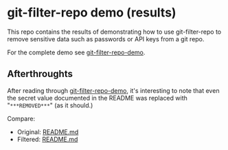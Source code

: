 # git-filter-repo demo (results)

This repo contains the results of demonstrating how to use git-filter-repo to remove sensitive data such as passwords or API keys from a git repo.

For the complete demo see [git-filter-repo-demo](https://github.com/mmercurio/git-filter-repo-demo).

## Afterthroughts
After reading through [git-filter-repo-demo](https://github.com/mmercurio/git-filter-repo-demo), it's interesting to note that even the secret value documented in the README was replaced with "`***REMOVED***`" (as it should.) 

Compare:

* Original: [README.md](https://github.com/mmercurio/git-filter-repo-demo/blob/main/README.md)
* Filtered: [README.md](https://github.com/mmercurio/git-filter-repo-demo-filtered/blob/readme/README.md)

